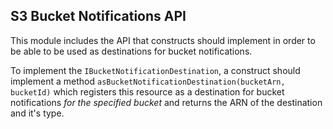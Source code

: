 ## S3 Bucket Notifications API

This module includes the API that constructs should implement in order to be
able to be used as destinations for bucket notifications.

To implement the `IBucketNotificationDestination`, a construct should implement
a method `asBucketNotificationDestination(bucketArn, bucketId)` which registers
this resource as a destination for bucket notifications _for the specified
bucket_ and returns the ARN of the destination and it's type.


